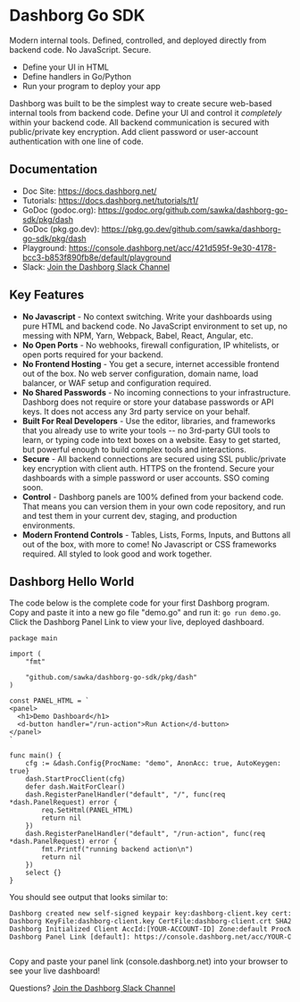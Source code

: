 # Dashborg Go SDK

Modern internal tools.  Defined, controlled, and deployed directly from backend code.  No JavaScript.  Secure.
* Define your UI in HTML
* Define handlers in Go/Python
* Run your program to deploy your app

Dashborg was built to be the simplest way to create secure web-based internal tools from backend code.  Define your UI and control it *completely* within your backend code.  All backend communication is secured with public/private key encryption.  Add client password or user-account authentication with one line of code.

## Documentation

* Doc Site: https://docs.dashborg.net/
* Tutorials: https://docs.dashborg.net/tutorials/t1/
* GoDoc (godoc.org): https://godoc.org/github.com/sawka/dashborg-go-sdk/pkg/dash
* GoDoc (pkg.go.dev): https://pkg.go.dev/github.com/sawka/dashborg-go-sdk/pkg/dash
* Playground: https://console.dashborg.net/acc/421d595f-9e30-4178-bcc3-b853f890fb8e/default/playground
* Slack: [Join the Dashborg Slack Channel](https://join.slack.com/t/dashborgworkspace/shared_invite/zt-ls710ixw-nHmCAFiOQqzal2mu0r_87w)

## Key Features

* **No Javascript** - No context switching.  Write your dashboards using pure HTML and backend code.  No JavaScript environment to set up, no messing with NPM, Yarn, Webpack, Babel, React, Angular, etc.
* **No Open Ports** - No webhooks, firewall configuration, IP whitelists, or open ports required for your backend.
* **No Frontend Hosting** - You get a secure, internet accessible frontend out of the box.  No web server configuration, domain name, load balancer, or WAF setup and configuration required.
* **No Shared Passwords** - No incoming connections to your infrastructure.  Dashborg does not require or store your database passwords or API keys.  It does not access any 3rd party service on your behalf.
* **Built For Real Developers** - Use the editor, libraries, and frameworks that you already use to write your tools -- no 3rd-party GUI tools to learn, or typing code into text boxes on a website.  Easy to get started, but powerful enough to build complex tools and interactions.
* **Secure** - All backend connections are secured using SSL public/private key encryption with client auth.  HTTPS on the frontend.  Secure your dashboards with a simple password or user accounts.  SSO coming soon.
* **Control** - Dashborg panels are 100% defined from your backend code.  That means you can version them in your own code repository, and run and test them in your current dev, staging, and production environments.
* **Modern Frontend Controls** - Tables, Lists, Forms, Inputs, and Buttons all out of the box, with more to come!  No Javascript or CSS frameworks required.  All styled to look good and work together.

## Dashborg Hello World

The code below is the complete code for your first Dashborg program.
Copy and paste it into a new go file "demo.go" and run it: ```go run demo.go```.
Click the Dashborg Panel Link to view your live, deployed dashboard.

```
package main

import (
	"fmt"

	"github.com/sawka/dashborg-go-sdk/pkg/dash"
)

const PANEL_HTML = `
<panel>
  <h1>Demo Dashboard</h1>
  <d-button handler="/run-action">Run Action</d-button>
</panel>
`

func main() {
	cfg := &dash.Config{ProcName: "demo", AnonAcc: true, AutoKeygen: true}
	dash.StartProcClient(cfg)
	defer dash.WaitForClear()
	dash.RegisterPanelHandler("default", "/", func(req *dash.PanelRequest) error {
		req.SetHtml(PANEL_HTML)
		return nil
	})
	dash.RegisterPanelHandler("default", "/run-action", func(req *dash.PanelRequest) error {
		fmt.Printf("running backend action\n")
		return nil
	})
	select {}
}
```

You should see output that looks similar to:

<pre style="font-size:12px; line-height: normal; overflow-x: scroll;">
Dashborg created new self-signed keypair key:dashborg-client.key cert:dashborg-client.crt for new accountid:[YOUR-ACCOUNT-ID]
Dashborg KeyFile:dashborg-client.key CertFile:dashborg-client.crt SHA256:[YOUR-KEY-FINGERPRINT]
Dashborg Initialized Client AccId:[YOUR-ACCOUNT-ID] Zone:default ProcName:demo ProcRunId:4f4e8364-5d39-495f-8c9e-1009741b1b47
Dashborg Panel Link [default]: https://console.dashborg.net/acc/YOUR-OWN-PRIVATE-LINK

</pre>

Copy and paste your panel link (console.dashborg.net) into your browser to see your live dashboard!

Questions?  [Join the Dashborg Slack Channel](https://join.slack.com/t/dashborgworkspace/shared_invite/zt-ls710ixw-nHmCAFiOQqzal2mu0r_87w)
